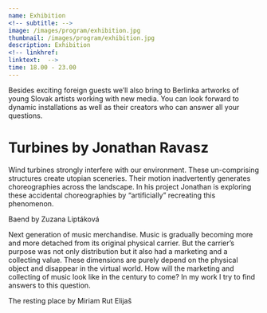 ```yaml
---
name: Exhibition
<!-- subtitle: -->
image: /images/program/exhibition.jpg
thumbnail: /images/program/exhibition.jpg
description: Exhibition
<!-- linkhref: 
linktext:  -->
time: 18.00 - 23.00
---
```


Besides exciting foreign guests we’ll also bring to Berlinka artworks of young Slovak artists working with new media. You can look forward to dynamic installations as well as their creators who can answer all your questions.

# Turbines by Jonathan Ravasz 

Wind turbines strongly interfere with our environment. These un-comprising structures create utopian sceneries. Their motion inadvertently generates choreographies across the landscape.
In his project Jonathan is exploring these accidental choreographies by “artificially” recreating this phenomenon.

Baend by Zuzana Liptáková

Next generation of music merchandise.
Music is gradually becoming more and more detached from its original physical carrier. But the carrier’s purpose was not only distribution but it also had a marketing and a collecting value. These dimensions are purely depend on the physical object and disappear in the virtual world. How will the marketing and collecting of music look like in the century to come? In my work I try to find answers to this question.

The resting place by Miriam Rut Elijaš
